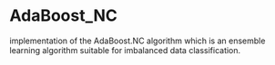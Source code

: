 # AdaBoost_NC
implementation of the AdaBoost.NC algorithm which is an ensemble learning algorithm suitable for imbalanced data classification.
